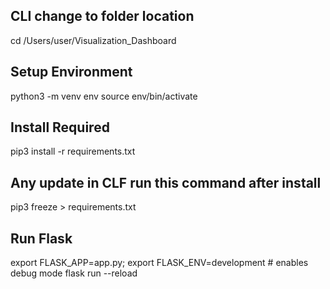 ## CLI change to folder location

cd /Users/user/Visualization_Dashboard

## Setup Environment

python3 -m venv env
source env/bin/activate

## Install Required

pip3 install -r requirements.txt

## Any update in CLF run this command after install

pip3 freeze > requirements.txt

## Run Flask

export FLASK_APP=app.py;
export FLASK_ENV=development # enables debug mode
flask run --reload
